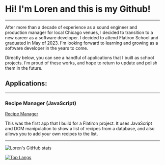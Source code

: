 # Hi! I'm Loren and this is my Github!

---

After more than a decade of experience as a sound engineer and production manager for local Chicago venues, I decided to transition to a new career as a software developer. I decided to attend Flatiron School and graduated in May of 2023. I'm looking forward to learning and growing as a software developer in the years to come.

Directly below, you can see a handful of applications that I built as school projects. I'm proud of these works, and hope to return to update and polish them in the future.

## Applications:

---

### Recipe Manager (JavaScript)

[Recipe Manager](https://github.com/loren-michael/phase-1-project "Recipe Manager")

This was the first app that I build for a Flatiron project. It uses JavaScript and DOM manipulation to show a list of recipes from a database, and also allows you to add your own recipes to the list.

---

![Loren's GitHub stats](https://github-readme-stats.vercel.app/api?username=loren-michael&show_icons=true&theme=transparent)

[![Top Langs](https://github-readme-stats.vercel.app/api/top-langs/?username=loren-michael&layout=donut)](https://github.com/loren-michael/github-readme-stats)

<!--
**loren-michael/loren-michael** is a ✨ _special_ ✨ repository because its `README.md` (this file) appears on your GitHub profile.

Here are some ideas to get you started:

- 🔭 I’m currently working on ...
- 🌱 I’m currently learning ...
- 👯 I’m looking to collaborate on ...
- 🤔 I’m looking for help with ...
- 💬 Ask me about ...
- 📫 How to reach me: ...
- 😄 Pronouns: ...
- ⚡ Fun fact: ...
-->

